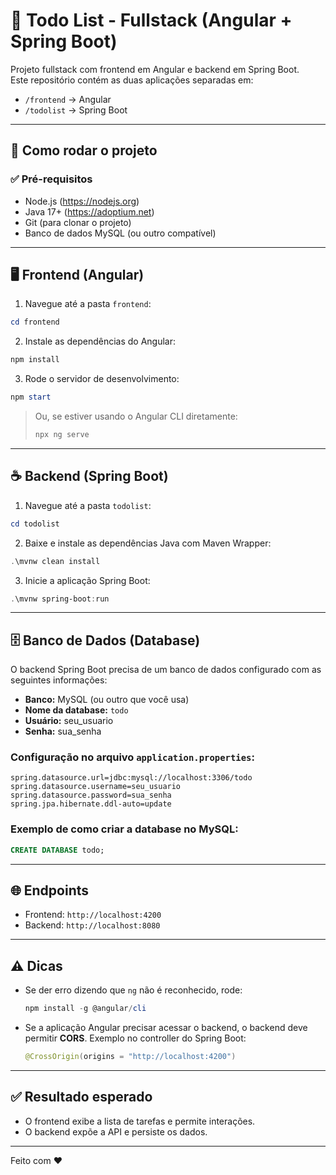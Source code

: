 # 📝 Todo List - Fullstack (Angular + Spring Boot)

Projeto fullstack com frontend em Angular e backend em Spring Boot.  
Este repositório contém as duas aplicações separadas em:

- `/frontend` → Angular
- `/todolist` → Spring Boot

---

## 🚀 Como rodar o projeto

### ✅ Pré-requisitos

- Node.js (https://nodejs.org)  
- Java 17+ (https://adoptium.net)  
- Git (para clonar o projeto)
- Banco de dados MySQL (ou outro compatível)

---

## 🖥️ Frontend (Angular)

1. Navegue até a pasta `frontend`:

```powershell
cd frontend
```

2. Instale as dependências do Angular:

```powershell
npm install
```

3. Rode o servidor de desenvolvimento:

```powershell
npm start
```

> Ou, se estiver usando o Angular CLI diretamente:
>
> ```powershell
> npx ng serve
> ```

---

## ☕ Backend (Spring Boot)

1. Navegue até a pasta `todolist`:

```powershell
cd todolist
```

2. Baixe e instale as dependências Java com Maven Wrapper:

```powershell
.\mvnw clean install
```

3. Inicie a aplicação Spring Boot:

```powershell
.\mvnw spring-boot:run
```

---

## 🗄️ Banco de Dados (Database)

O backend Spring Boot precisa de um banco de dados configurado com as seguintes informações:

- **Banco:** MySQL (ou outro que você usa)
- **Nome da database:** `todo`
- **Usuário:** seu_usuario
- **Senha:** sua_senha

### Configuração no arquivo `application.properties`:

```properties
spring.datasource.url=jdbc:mysql://localhost:3306/todo
spring.datasource.username=seu_usuario
spring.datasource.password=sua_senha
spring.jpa.hibernate.ddl-auto=update
```

### Exemplo de como criar a database no MySQL:

```sql
CREATE DATABASE todo;
```

---

## 🌐 Endpoints

- Frontend: `http://localhost:4200`
- Backend: `http://localhost:8080`

---

## ⚠️ Dicas

- Se der erro dizendo que `ng` não é reconhecido, rode:
  
  ```powershell
  npm install -g @angular/cli
  ```

- Se a aplicação Angular precisar acessar o backend, o backend deve permitir **CORS**.
  Exemplo no controller do Spring Boot:

  ```java
  @CrossOrigin(origins = "http://localhost:4200")
  ```

---

## ✅ Resultado esperado

- O frontend exibe a lista de tarefas e permite interações.
- O backend expõe a API e persiste os dados.

---

Feito com ❤️
